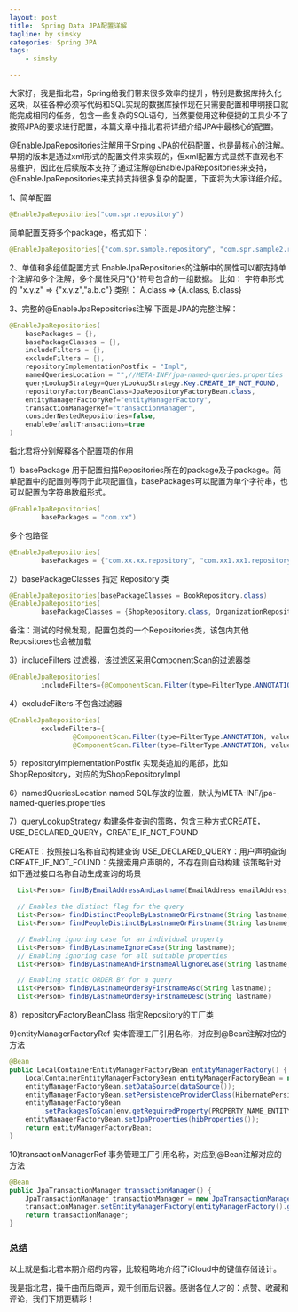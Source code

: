 ```yaml
---
layout: post
title:  Spring Data JPA配置详解
tagline: by simsky
categories: Spring JPA
tags: 
    - simsky

---
```


大家好，我是指北君，Spring给我们带来很多效率的提升，特别是数据库持久化这块，以往各种必须写代码和SQL实现的数据库操作现在只需要配置和申明接口就能完成相同的任务，包含一些复杂的SQL语句，当然要使用这种便捷的工具少不了按照JPA的要求进行配置，本篇文章中指北君将详细介绍JPA中最核心的配置。

<!--more-->
@EnableJpaRepositories注解用于Srping JPA的代码配置，也是最核心的注解。早期的版本是通过xml形式的配置文件来实现的，但xml配置方式显然不直观也不易维护，因此在后续版本支持了通过注解@EnableJpaRepositories来支持，@EnableJpaRepositories来支持支持很多复杂的配置，下面将为大家详细介绍。

1、简单配置
```java
@EnableJpaRepositories("com.spr.repository")
```
简单配置支持多个package，格式如下：
```java
@EnableJpaRepositories({"com.spr.sample.repository", "com.spr.sample2.repository"})
``` 

2、单值和多组值配置方式
EnableJpaRepositories的注解中的属性可以都支持单个注解和多个注解，多个属性采用"{}"符号包含的一组数据。
比如：
字符串形式的  "x.y.z"  =>  {"x.y.z","a.b.c"}
类别： A.class => {A.class, B.class}

3、完整的@EnableJpaRepositories注解
下面是JPA的完整注解：
```java
@EnableJpaRepositories(
    basePackages = {},
    basePackageClasses = {},
    includeFilters = {},
    excludeFilters = {},
    repositoryImplementationPostfix = "Impl",
    namedQueriesLocation = "",//META-INF/jpa-named-queries.properties
    queryLookupStrategy=QueryLookupStrategy.Key.CREATE_IF_NOT_FOUND, 
    repositoryFactoryBeanClass=JpaRepositoryFactoryBean.class, 
    entityManagerFactoryRef="entityManagerFactory",
    transactionManagerRef="transactionManager",
    considerNestedRepositories=false, 
    enableDefaultTransactions=true
)
```
指北君将分别解释各个配置项的作用

1）basePackage
用于配置扫描Repositories所在的package及子package。简单配置中的配置则等同于此项配置值，basePackages可以配置为单个字符串，也可以配置为字符串数组形式。

```java
@EnableJpaRepositories(
        basePackages = "com.xx")
```

多个包路径
```java
@EnableJpaRepositories(
        basePackages = {"com.xx.xx.repository", "com.xx1.xx1.repository"})
```

2）basePackageClasses
指定 Repository 类
```java
@EnableJpaRepositories(basePackageClasses = BookRepository.class)
@EnableJpaRepositories(
        basePackageClasses = {ShopRepository.class, OrganizationRepository.class})
```
备注：测试的时候发现，配置包类的一个Repositories类，该包内其他Repositores也会被加载

3）includeFilters
过滤器，该过滤区采用ComponentScan的过滤器类
```java
@EnableJpaRepositories(
        includeFilters={@ComponentScan.Filter(type=FilterType.ANNOTATION, value=Repository.class)})
```

4）excludeFilters
不包含过滤器

```java
@EnableJpaRepositories(
        excludeFilters={
                @ComponentScan.Filter(type=FilterType.ANNOTATION, value=Service.class),
                @ComponentScan.Filter(type=FilterType.ANNOTATION, value=Controller.class)})
``` 

5）repositoryImplementationPostfix
实现类追加的尾部，比如ShopRepository，对应的为ShopRepositoryImpl

6）namedQueriesLocation
named SQL存放的位置，默认为META-INF/jpa-named-queries.properties

7）queryLookupStrategy
构建条件查询的策略，包含三种方式CREATE，USE_DECLARED_QUERY，CREATE_IF_NOT_FOUND

CREATE：按照接口名称自动构建查询
USE_DECLARED_QUERY：用户声明查询
CREATE_IF_NOT_FOUND：先搜索用户声明的，不存在则自动构建
该策略针对如下通过接口名称自动生成查询的场景

```java
  List<Person> findByEmailAddressAndLastname(EmailAddress emailAddress, String lastname);

  // Enables the distinct flag for the query
  List<Person> findDistinctPeopleByLastnameOrFirstname(String lastname, String firstname);
  List<Person> findPeopleDistinctByLastnameOrFirstname(String lastname, String firstname);

  // Enabling ignoring case for an individual property
  List<Person> findByLastnameIgnoreCase(String lastname);
  // Enabling ignoring case for all suitable properties
  List<Person> findByLastnameAndFirstnameAllIgnoreCase(String lastname, String firstname);

  // Enabling static ORDER BY for a query
  List<Person> findByLastnameOrderByFirstnameAsc(String lastname);
  List<Person> findByLastnameOrderByFirstnameDesc(String lastname)
```

8）repositoryFactoryBeanClass
指定Repository的工厂类

9)entityManagerFactoryRef
实体管理工厂引用名称，对应到@Bean注解对应的方法

```java
@Bean
public LocalContainerEntityManagerFactoryBean entityManagerFactory() {
	LocalContainerEntityManagerFactoryBean entityManagerFactoryBean = new LocalContainerEntityManagerFactoryBean();
	entityManagerFactoryBean.setDataSource(dataSource());
	entityManagerFactoryBean.setPersistenceProviderClass(HibernatePersistenceProvider.class);
	entityManagerFactoryBean
		.setPackagesToScan(env.getRequiredProperty(PROPERTY_NAME_ENTITYMANAGER_PACKAGES_TO_SCAN));
	entityManagerFactoryBean.setJpaProperties(hibProperties());
	return entityManagerFactoryBean;
}
```
 
10)transactionManagerRef
事务管理工厂引用名称，对应到@Bean注解对应的方法
```java
@Bean
public JpaTransactionManager transactionManager() {
    JpaTransactionManager transactionManager = new JpaTransactionManager();
    transactionManager.setEntityManagerFactory(entityManagerFactory().getObject());
    return transactionManager;
}
```

### 总结

以上就是指北君本期介绍的内容，比较粗略地介绍了iCloud中的键值存储设计。

我是指北君，操千曲而后晓声，观千剑而后识器。感谢各位人才的：点赞、收藏和评论，我们下期更精彩！

